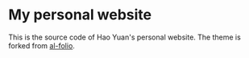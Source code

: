 # My personal website

This is the source code of Hao Yuan's personal website. The theme is forked from [al-folio](https://github.com/alshedivat/al-folio).
